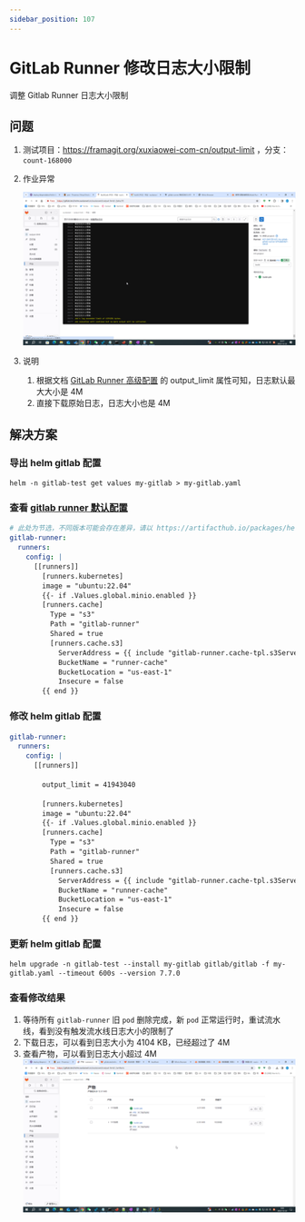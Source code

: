 ```yaml
---
sidebar_position: 107
---
```


# GitLab Runner 修改日志大小限制

调整 Gitlab Runner 日志大小限制

## 问题

1. 测试项目：https://framagit.org/xuxiaowei-com-cn/output-limit ，分支：`count-168000`

2. 作业异常

   ![gitlab-runner-job-10.png](static/gitlab-runner-job-10.png)

3. 说明
    1. 根据文档 [GitLab Runner 高级配置](https://docs.gitlab.cn/runner/configuration/advanced-configuration.html) 的
       output_limit 属性可知，日志默认最大大小是 4M
    2. 直接下载原始日志，日志大小也是 4M

## 解决方案

### 导出 helm gitlab 配置

```shell
helm -n gitlab-test get values my-gitlab > my-gitlab.yaml
```

### 查看 [gitlab runner 默认配置](https://artifacthub.io/packages/helm/gitlab/gitlab?modal=values)

```yaml
# 此处为节选，不同版本可能会存在差异，请以 https://artifacthub.io/packages/helm/gitlab/gitlab?modal=values 中的配置为准
gitlab-runner:
  runners:
    config: |
      [[runners]]
        [runners.kubernetes]
        image = "ubuntu:22.04"
        {{- if .Values.global.minio.enabled }}
        [runners.cache]
          Type = "s3"
          Path = "gitlab-runner"
          Shared = true
          [runners.cache.s3]
            ServerAddress = {{ include "gitlab-runner.cache-tpl.s3ServerAddress" . }}
            BucketName = "runner-cache"
            BucketLocation = "us-east-1"
            Insecure = false
        {{ end }}
```

### 修改 helm gitlab 配置

```yaml
gitlab-runner:
  runners:
    config: |
      [[runners]]
        
        output_limit = 41943040
        
        [runners.kubernetes]
        image = "ubuntu:22.04"
        {{- if .Values.global.minio.enabled }}
        [runners.cache]
          Type = "s3"
          Path = "gitlab-runner"
          Shared = true
          [runners.cache.s3]
            ServerAddress = {{ include "gitlab-runner.cache-tpl.s3ServerAddress" . }}
            BucketName = "runner-cache"
            BucketLocation = "us-east-1"
            Insecure = false
        {{ end }}
```

### 更新 helm gitlab 配置

```shell
helm upgrade -n gitlab-test --install my-gitlab gitlab/gitlab -f my-gitlab.yaml --timeout 600s --version 7.7.0
```

### 查看修改结果

1. 等待所有 `gitlab-runner` 旧 `pod` 删除完成，新 `pod` 正常运行时，重试流水线，看到没有触发流水线日志大小的限制了
2. 下载日志，可以看到日志大小为 4104 KB，已经超过了 4M
3. 查看产物，可以看到日志大小超过 4M
    ![gitlab-runner-job-11.png](static/gitlab-runner-job-11.png)
